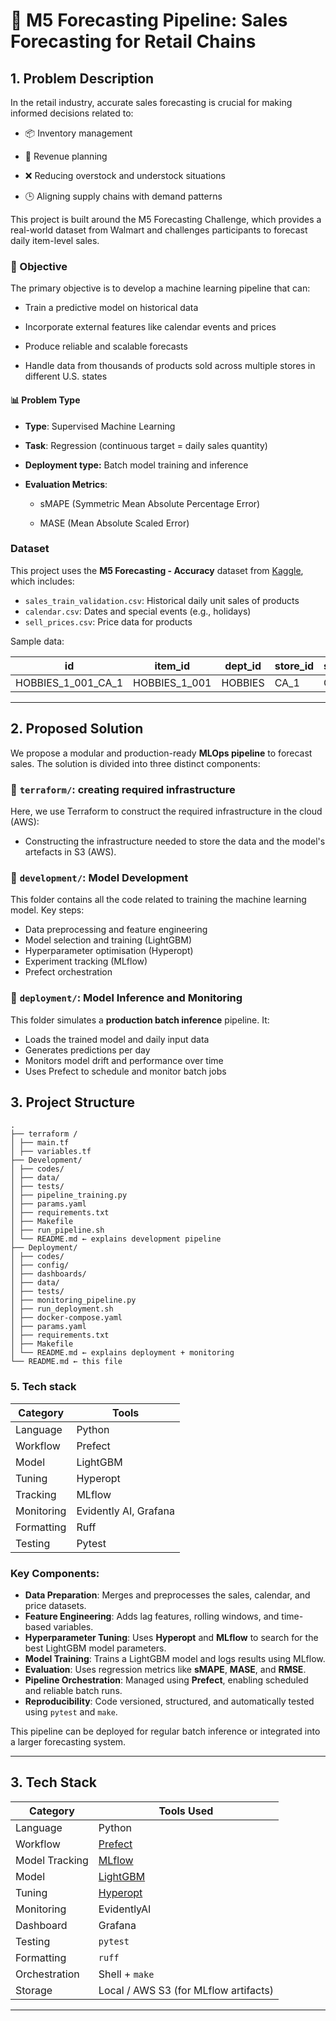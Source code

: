 # 🛒 M5 Forecasting Pipeline: Sales Forecasting for Retail Chains

## 1. Problem Description

In the retail industry, accurate sales forecasting is crucial for making informed decisions related to:

- 📦 Inventory management

- 💸 Revenue planning

- ❌ Reducing overstock and understock situations

- 🕒 Aligning supply chains with demand patterns

This project is built around the M5 Forecasting Challenge, which provides a real-world dataset from Walmart and challenges participants to forecast daily item-level sales.

### 🧠 Objective

The primary objective is to develop a machine learning pipeline that can:

- Train a predictive model on historical data

- Incorporate external features like calendar events and prices

- Produce reliable and scalable forecasts

- Handle data from thousands of products sold across multiple stores in different U.S. states

#### 📊 Problem Type

- **Type**: Supervised Machine Learning

- **Task**: Regression (continuous target = daily sales quantity)

- **Deployment type:** Batch model training and inference

- **Evaluation Metrics**: 

    * sMAPE (Symmetric Mean Absolute Percentage Error)

    * MASE (Mean Absolute Scaled Error)


### Dataset

This project uses the **M5 Forecasting - Accuracy** dataset from [Kaggle](https://www.kaggle.com/competitions/m5-forecasting-accuracy/data), which includes:

- `sales_train_validation.csv`: Historical daily unit sales of products
- `calendar.csv`: Dates and special events (e.g., holidays)
- `sell_prices.csv`: Price data for products

Sample data:

| id                 | item_id       | dept_id | store_id | state_id | d_1 | d_2 | ... |
|--------------------|---------------|---------|----------|----------|-----|-----|-----|
| HOBBIES_1_001_CA_1 | HOBBIES_1_001 | HOBBIES | CA_1     | CA       | 0   | 1   | ... |

---

## 2. Proposed Solution

We propose a modular and production-ready **MLOps pipeline** to forecast sales. The solution is divided into three distinct components:

### 📁 `terraform/`: creating required infrastructure

Here, we use Terraform to construct the required infrastructure in the cloud (AWS):

- Constructing the infrastructure needed to store the data and the model's artefacts in S3 (AWS).

### 📁 `development/`: Model Development

This folder contains all the code related to training the machine learning model. Key steps:

- Data preprocessing and feature engineering
- Model selection and training (LightGBM)
- Hyperparameter optimisation (Hyperopt)
- Experiment tracking (MLflow)
- Prefect orchestration

### 📁 `deployment/`: Model Inference and Monitoring

This folder simulates a **production batch inference** pipeline. It:

- Loads the trained model and daily input data
- Generates predictions per day
- Monitors model drift and performance over time
- Uses Prefect to schedule and monitor batch jobs

## 3. Project Structure
```
.
├── terraform /
│ ├── main.tf
│ ├── variables.tf
├── Development/
│ ├── codes/
│ ├── data/
│ ├── tests/
│ ├── pipeline_training.py
│ ├── params.yaml
│ ├── requirements.txt
│ ├── Makefile
│ ├── run_pipeline.sh
│ └── README.md ← explains development pipeline
├── Deployment/
│ ├── codes/
│ ├── config/
│ ├── dashboards/
│ ├── data/
│ ├── tests/
│ ├── monitoring_pipeline.py
│ ├── run_deployment.sh
│ ├── docker-compose.yaml
│ ├── params.yaml
│ ├── requirements.txt
│ ├── Makefile
│ └── README.md ← explains deployment + monitoring
└── README.md ← this file
```

### 5. Tech stack

| Category   | Tools                        |
| ---------- | ---------------------------- |
| Language   | Python                       |
| Workflow   | Prefect                      |
| Model      | LightGBM                     |
| Tuning     | Hyperopt                     |
| Tracking   | MLflow                       |
| Monitoring | Evidently AI, Grafana        |
| Formatting | Ruff                         |
| Testing    | Pytest                       |



### Key Components:

- **Data Preparation**: Merges and preprocesses the sales, calendar, and price datasets.
- **Feature Engineering**: Adds lag features, rolling windows, and time-based variables.
- **Hyperparameter Tuning**: Uses **Hyperopt** and **MLflow** to search for the best LightGBM model parameters.
- **Model Training**: Trains a LightGBM model and logs results using MLflow.
- **Evaluation**: Uses regression metrics like **sMAPE**, **MASE**, and **RMSE**.
- **Pipeline Orchestration**: Managed using **Prefect**, enabling scheduled and reliable batch runs.
- **Reproducibility**: Code versioned, structured, and automatically tested using `pytest` and `make`.

This pipeline can be deployed for regular batch inference or integrated into a larger forecasting system.

---

## 3. Tech Stack

| Category       | Tools Used |
|----------------|------------|
| Language       | Python     |
| Workflow       | [Prefect](https://www.prefect.io) |
| Model Tracking | [MLflow](https://mlflow.org) |
| Model          | [LightGBM](https://lightgbm.readthedocs.io/en/latest/) |
| Tuning         | [Hyperopt](https://github.com/hyperopt/hyperopt) |
| Monitoring     | EvidentlyAI|
| Dashboard      | Grafana    |
| Testing        | `pytest` |
| Formatting     | `ruff` |
| Orchestration  | Shell + `make` |
| Storage        | Local / AWS S3 (for MLflow artifacts) |

---
